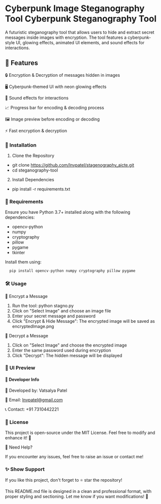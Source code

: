 #                            Cyberpunk Image Steganography Tool Cyberpunk Steganography Tool


A futuristic steganography tool that allows users to hide and extract secret messages inside images with encryption. The tool features a cyberpunk-style UI, glowing effects, animated UI elements, and sound effects for interactions.


## 📌 Features

🔒 Encryption & Decryption of messages hidden in images

🖥️ Cyberpunk-themed UI with neon glowing effects

🎵 Sound effects for interactions

📈 Progress bar for encoding & decoding process

🖼️ Image preview before encoding or decoding

⚡ Fast encryption & decryption

### 🚀 Installation
1. Clone the Repository
- git clone https://github.com/lnvpatel/stagenography_aicte.git
- cd steganography-tool
2. Install Dependencies
- pip install -r requirements.txt

### 📂 Requirements

Ensure you have Python 3.7+ installed along with the following dependencies:

- opencv-python
- numpy
- cryptography
- pillow
- pygame
- tkinter


Install them using:
```python                   
  pip install opencv-python numpy cryptography pillow pygame
```                        

### 🛠️ Usage

🔹 Encrypt a Message
   1. Run the tool: python stagno.py
   2. Click on "Select Image" and choose an image file
   3. Enter your secret message and password
   4. Click "Encrypt & Hide Message": The encrypted image will be saved as encryptedImage.png

🔹 Decrypt a Message
   1. Click on "Select Image" and choose the encrypted image
   2. Enter the same password used during encryption
   3. Click "Decrypt": The hidden message will be displayed

### 📸 UI Preview

#### 🔗 Developer Info

👤 Developed by: Vatsalya Patel

📧 Email: lnvpatel@gmail.com

📞 Contact: +91 7310442221

### 📜 License

This project is open-source under the MIT License. Feel free to modify and enhance it! 🚀

🔹 Need Help?

If you encounter any issues, feel free to raise an issue or contact me!

### ✨ Show Support

If you like this project, don't forget to ⭐ star the repository!

This README.md file is designed in a clean and professional format, with proper styling and sectioning. Let me know if you want modifications! 🚀
